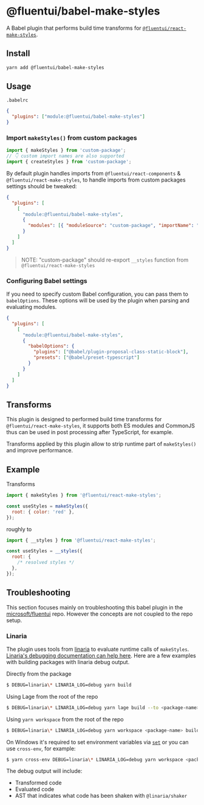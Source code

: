 # @fluentui/babel-make-styles

A Babel plugin that performs build time transforms for [`@fluentui/react-make-styles`](../react-make-styles).

## Install

```bash
yarn add @fluentui/babel-make-styles
```

## Usage

`.babelrc`

```json
{
  "plugins": ["module:@fluentui/babel-make-styles"]
}
```

### Import `makeStyles()` from custom packages

```js
import { makeStyles } from 'custom-package';
// 👇 custom import names are also supported
import { createStyles } from 'custom-package';
```

By default plugin handles imports from `@fluentui/react-components` & `@fluentui/react-make-styles`, to handle imports from custom packages settings should be tweaked:

```json
{
  "plugins": [
    [
      "module:@fluentui/babel-make-styles",
      {
        "modules": [{ "moduleSource": "custom-package", "importName": "makeStyles" }]
      }
    ]
  ]
}
```

> NOTE: "custom-package" should re-export `__styles` function from `@fluentui/react-make-styles`

### Configuring Babel settings

If you need to specify custom Babel configuration, you can pass them to `babelOptions`. These options will be used by the plugin when parsing and evaluating modules.

```json
{
  "plugins": [
    [
      "module:@fluentui/babel-make-styles",
      {
        "babelOptions": {
          "plugins": ["@babel/plugin-proposal-class-static-block"],
          "presets": ["@babel/preset-typescript"]
        }
      }
    ]
  ]
}
```

## Transforms

This plugin is designed to performed build time transforms for `@fluentui/react-make-styles`, it supports both ES modules and CommonJS thus can be used in post processing after TypeScript, for example.

Transforms applied by this plugin allow to strip runtime part of `makeStyles()` and improve performance.

## Example

Transforms

```js
import { makeStyles } from '@fluentui/react-make-styles';

const useStyles = makeStyles({
  root: { color: 'red' },
});
```

roughly to

```js
import { __styles } from '@fluentui/react-make-styles';

const useStyles = __styles({
  root: {
    /* resolved styles */
  },
});
```

## Troubleshooting

This section focuses mainly on troubleshooting this babel plugin in the [microsoft/fluentui](https://github.com/microsoft/fluentui) repo.
However the concepts are not coupled to the repo setup.

### Linaria

The plugin uses tools from [linaria](https://github.com/callstack/linaria) to evaluate runtime calls of `makeStyles`.
[Linaria's debugging documentation can help here](https://github.com/callstack/linaria/blob/master/CONTRIBUTING.md#debugging-and-deep-dive-into-babel-plugin). Here are a few examples with building packages with linaria debug output.

Directly from the package

```sh
$ DEBUG=linaria\* LINARIA_LOG=debug yarn build
```

Using Lage from the root of the repo

```sh
$ DEBUG=linaria\* LINARIA_LOG=debug yarn lage build --to <package-name>
```

Using `yarn workspace` from the root of the repo

```sh
$ DEBUG=linaria\* LINARIA_LOG=debug yarn workspace <package-name> build
```

On Windows it's required to set environment variables via [`set`](https://docs.microsoft.com/en-us/windows-server/administration/windows-commands/set_1) or you can use `cross-env`, for example:

```sh
$ yarn cross-env DEBUG=linaria\* LINARIA_LOG=debug yarn workspace <package-name> build
```

The debug output will include:

- Transformed code
- Evaluated code
- AST that indicates what code has been shaken with `@linaria/shaker`
